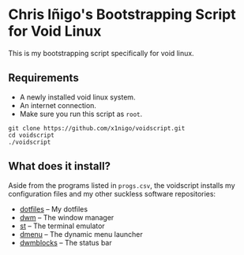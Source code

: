 # Chris Iñigo's Bootstrapping Script for Void Linux

This is my bootstrapping script specifically for void linux.

## Requirements

- A newly installed void linux system.
- An internet connection.
- Make sure you run this script as `root`.

```
git clone https://github.com/x1nigo/voidscript.git
cd voidscript
./voidscript
```
## What does it install?
Aside from the programs listed in `progs.csv`, the voidscript installs my configuration files and my other suckless software repositories:
- [dotfiles](https://github.com/x1nigo/dotfiles) &ndash; My dotfiles
- [dwm](https://github.com/x1nigo/dwm) &ndash; The window manager
- [st](https://github.com/x1nigo/st) &ndash; The terminal emulator
- [dmenu](https://github.com/x1nigo/dmenu) &ndash; The dynamic menu launcher
- [dwmblocks](https://github.com/x1nigo/dwmblocks) &ndash; The status bar
